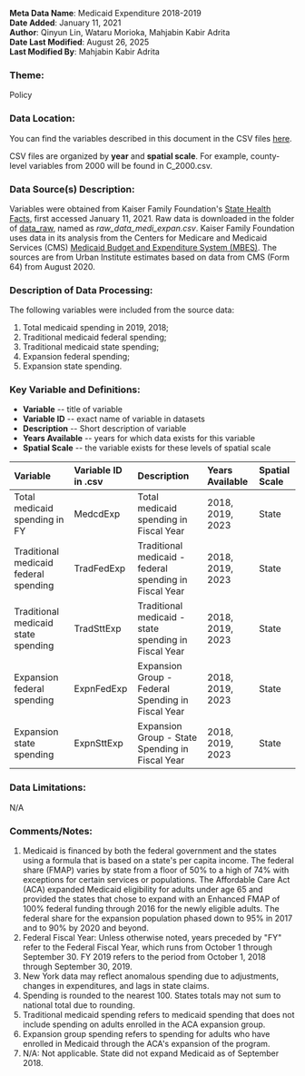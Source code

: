 **Meta Data Name**: Medicaid Expenditure 2018-2019  
**Date Added**: January 11, 2021  
**Author**: Qinyun Lin, Wataru Morioka, Mahjabin Kabir Adrita   
**Date Last Modified**: August 26, 2025  
**Last Modified By**:  Mahjabin Kabir Adrita  

### Theme: 
Policy  

### Data Location: 
You can find the variables described in this document in the CSV files [here](https://oeps.healthyregions.org/download).  

CSV files are organized by **year** and **spatial scale**. For example, county-level variables from 2000 will be found in C_2000.csv.   

### Data Source(s) Description:  
Variables were obtained from Kaiser Family Foundation's [State Health Facts](https://www.kff.org/medicaid/state-indicator/medicaid-expansion-spending/?currentTimeframe=0&sortModel=%7B%22colId%22:%22Total%20Medicaid%20Spending%22,%22sort%22:%22desc%22%7D), first accessed January 11, 2021. Raw data is downloaded in the folder of [data_raw](https://github.com/GeoDaCenter/opioid-policy-scan/tree/v1.0/data_raw), named as *raw_data_medi_expan.csv*. Kaiser Family Foundation uses data in its analysis from the Centers for Medicare and Medicaid Services (CMS) [Medicaid Budget and Expenditure System (MBES)](https://www.medicaid.gov/medicaid/financing-and-reimbursement/state-expenditure-reporting/expenditure-reports/index.html).
The sources are from Urban Institute estimates based on data from CMS (Form 64) from August 2020.

### Description of Data Processing: 
The following variables were included from the source data:
1. Total medicaid spending in 2019, 2018;
2. Traditional medicaid federal spending;
3. Traditional medicaid state spending;
4. Expansion federal spending; 
5. Expansion state spending. 

### Key Variable and Definitions:

- **Variable** -- title of variable
- **Variable ID** -- exact name of variable in datasets
- **Description** -- Short description of variable
- **Years Available** -- years for which data exists for this variable
- **Spatial Scale** -- the variable exists for these levels of spatial scale

| Variable | Variable ID in .csv | Description | Years Available | Spatial Scale |
|:---------|:--------------------|:------------|:----------------|:--------------|
| Total medicaid spending in FY | MedcdExp | Total medicaid spending in Fiscal Year | 2018, 2019, 2023 | State |
| Traditional medicaid federal spending | TradFedExp | Traditional medicaid - federal spending in Fiscal Year | 2018, 2019, 2023 | State |
| Traditional medicaid state spending | TradSttExp | Traditional medicaid - state spending in Fiscal Year | 2018, 2019, 2023 | State |
| Expansion federal spending | ExpnFedExp | Expansion Group - Federal Spending in Fiscal Year | 2018, 2019, 2023 | State |
| Expansion state spending | ExpnSttExp | Expansion Group - State Spending in Fiscal Year | 2018, 2019, 2023 | State |

### Data Limitations:
N/A

### Comments/Notes:
1. Medicaid is financed by both the federal government and the states using a formula that is based on a state's per capita income. The federal share (FMAP) varies by state from a floor of 50% to a high of 74% with exceptions for certain services or populations. The Affordable Care Act (ACA) expanded Medicaid eligibility for adults under age 65 and provided the states that chose to expand with an Enhanced FMAP of 100% federal funding through 2016 for the newly eligible adults. The federal share for the expansion population phased down to 95% in 2017 and to 90% by 2020 and beyond. 
2. Federal Fiscal Year: Unless otherwise noted, years preceded by "FY" refer to the Federal Fiscal Year, which runs from October 1 through September 30. FY 2019 refers to the period from October 1, 2018 through September 30, 2019.
3. New York data may reflect anomalous spending due to adjustments, changes in expenditures, and lags in state claims. 
4. Spending is rounded to the nearest 100. States totals may not sum to national total due to rounding.
5. Traditional medicaid spending refers to medicaid spending that does not include spending on adults enrolled in the ACA expansion group. 
6. Expansion group spending refers to spending for adults who have enrolled in Medicaid through the ACA's expansion of the program. 
7. N/A: Not applicable. State did not expand Medicaid as of September 2018. 
